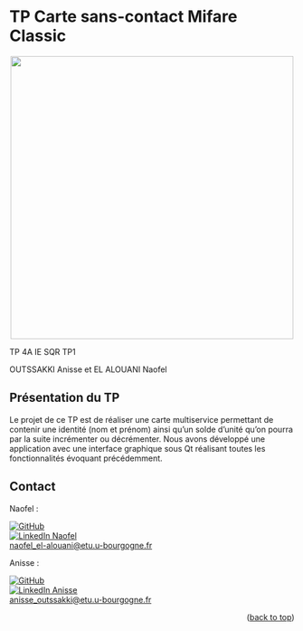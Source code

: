 <a name="readme-top"></a>

# TP Carte sans-contact Mifare Classic
<p align="center">
  <img src="https://user-images.githubusercontent.com/93181410/166483696-8a4daae2-d6e3-4a61-b425-f5118cc6e085.png" width="500"/>
</p>

TP 4A IE SQR TP1

OUTSSAKKI Anisse et EL ALOUANI Naofel

## Présentation du TP

Le projet de ce TP est de réaliser une carte multiservice permettant de contenir une identité (nom et prénom) ainsi qu’un solde d’unité qu’on pourra par la suite incrémenter ou décrémenter.
Nous avons développé une application avec une interface graphique sous Qt réalisant toutes les fonctionnalités évoquant précédemment.

## Contact

Naofel : 

[![GitHub][github-shield1]][github-url]     
[![LinkedIn Naofel][linkedin-shield]][linkedin-url]    
naofel_el-alouani@etu.u-bourgogne.fr


Anisse : 

[![GitHub][github-shield2]][github-url1]   
[![LinkedIn Anisse][linkedin-shield]][linkedin-url2]  
anisse_outssakki@etu.u-bourgogne.fr


<p align="right">(<a href="#readme-top">back to top</a>)</p>


[linkedin-shield]: https://img.shields.io/badge/-LinkedIn-black.svg?style=for-the-badge&logo=linkedin&colorB=555
[linkedin-url]: https://www.linkedin.com/in/naofel-el-alouani-83a947197/
[linkedin-url2]: https://www.linkedin.com/in/anisse-outssakki-101926199/
[github-shield1]: https://img.shields.io/github/followers/AnisseO?style=social
[github-shield2]: https://img.shields.io/github/followers/Naofel-eal?style=social
[github-url]: https://github.com/Naofel-eal
[github-url1]: https://github.com/AnisseO
